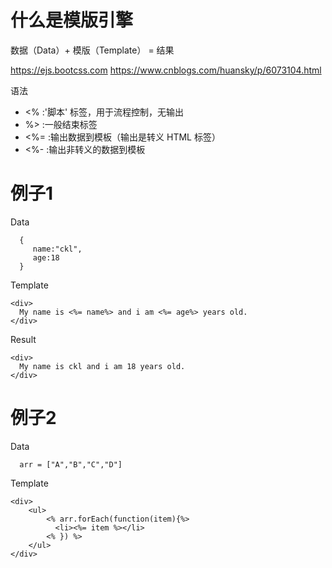 # 什么是模版引擎
数据（Data）+ 模版（Template） =  结果

https://ejs.bootcss.com
https://www.cnblogs.com/huansky/p/6073104.html

语法
* <% :'脚本' 标签，用于流程控制，无输出
* %> :一般结束标签
* <%= :输出数据到模板（输出是转义 HTML 标签）
* <%- :输出非转义的数据到模板

# 例子1
Data
```
  {
     name:"ckl",
     age:18
  }
```
Template
```
<div>
  My name is <%= name%> and i am <%= age%> years old.
</div>
```
Result
```
<div>
  My name is ckl and i am 18 years old.
</div>
```

# 例子2
Data
```
  arr = ["A","B","C","D"]
```
Template
```
<div>
    <ul>
        <% arr.forEach(function(item){%>
          <li><%= item %></li>
        <% }) %>
    </ul>
</div>
```
